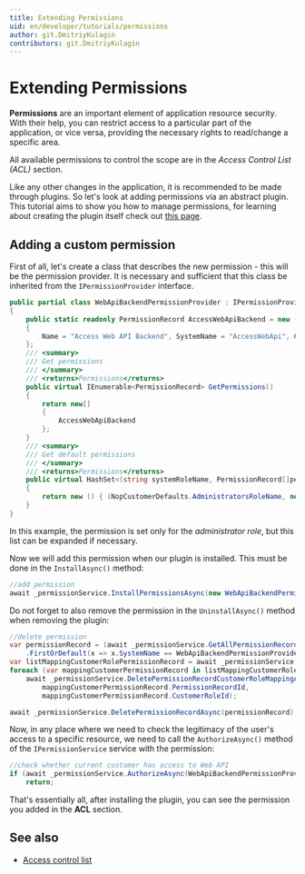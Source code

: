 ```yaml
---
title: Extending Permissions
uid: en/developer/tutorials/permissions
author: git.DmitriyKulagin
contributors: git.DmitriyKulagin
---
```


# Extending Permissions

**Permissions** are an important element of application resource security. With their help, you can restrict access to a particular part of the application, or vice versa, providing the necessary rights to read/change a specific area.

All available permissions to control the scope are in the *Access Control List (ACL)* section.

Like any other changes in the application, it is recommended to be made through plugins. So let's look at adding permissions via an abstract plugin. This tutorial aims to show you how to manage permissions, for learning about creating the plugin itself check out [this page](xref:en/developer/plugins/index).

## Adding a custom permission

First of all, let's create a class that describes the new permission - this will be the permission provider. It is necessary and sufficient that this class be inherited from the `IPermissionProvider` interface.

```csharp
public partial class WebApiBackendPermissionProvider : IPermissionProvider
{
    public static readonly PermissionRecord AccessWebApiBackend = new ()
    {
        Name = "Access Web API Backend", SystemName = "AccessWebApi", Category= "Standard"
    };
    /// <summary>
    /// Get permissions
    /// </summary>
    /// <returns>Permissions</returns>
    public virtual IEnumerable<PermissionRecord> GetPermissions()
    {
        return new[]
        {
            AccessWebApiBackend
        };
    }
    /// <summary>
    /// Get default permissions
    /// </summary>
    /// <returns>Permissions</returns>
    public virtual HashSet<(string systemRoleName, PermissionRecord[]permissions)> GetDefaultPermissions()
    {
        return new () { (NopCustomerDefaults.AdministratorsRoleName, new [] { AccessWebApiBackend }) };
    }
}
```

In this example, the permission is set only for the *administrator role*, but this list can be expanded if necessary.

Now we will add this permission when our plugin is installed. This must be done in the `InstallAsync()` method:

```csharp
//add permission
await _permissionService.InstallPermissionsAsync(new WebApiBackendPermissionProvider());
```

Do not forget to also remove the permission in the `UninstallAsync()` method when removing the plugin:

```csharp
//delete permission
var permissionRecord = (await _permissionService.GetAllPermissionRecordsAsync())
    .FirstOrDefault(x => x.SystemName == WebApiBackendPermissionProvider.AccessWebApiBackend.SystemName);
var listMappingCustomerRolePermissionRecord = await _permissionService.GetMappingByPermissionRecordIdAsync(permissionRecord.Id);
foreach (var mappingCustomerPermissionRecord in listMappingCustomerRolePermissionRecord)
    await _permissionService.DeletePermissionRecordCustomerRoleMappingAsync(
        mappingCustomerPermissionRecord.PermissionRecordId,
        mappingCustomerPermissionRecord.CustomerRoleId);

await _permissionService.DeletePermissionRecordAsync(permissionRecord);
```

Now, in any place where we need to check the legitimacy of the user's access to a specific resource, we need to call the `AuthorizeAsync()` method of the `IPermissionService` service with the permission:

```csharp
//check whether current customer has access to Web API
if (await _permissionService.AuthorizeAsync(WebApiBackendPermissionProvider.AccessWebApiBackend))
    return;
```

That's essentially all, after installing the plugin, you can see the permission you added in the **ACL** section.

## See also

- [Access control list](xref:en/running-your-store/customer-management/access-control-list)
